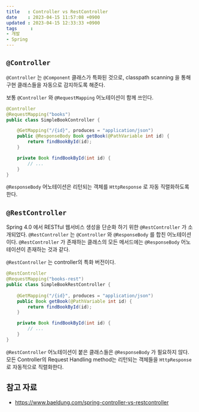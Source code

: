 ```yaml
---
title   : Controller vs RestController
date    : 2023-04-15 11:57:08 +0900
updated : 2023-04-15 12:33:33 +0900
tags     : 
- 개발
- Spring
---
```


## `@Controller`

`@Controller` 는 `@Component` 클래스가 특화된 것으로, classpath scanning 을 통해 구현 클래스들을 자동으로 감지하도록 해준다.

보통 `@Controller` 와 `@RequestMapping` 어노테이션이 함께 쓰인다.

```java
@Controller
@RequestMapping("books")
public class SimpleBookController {

    @GetMapping("/{id}", produces = "application/json")
    public @ResponseBody Book getBook(@PathVariable int id) {
        return findBookById(id);
    }

    private Book findBookById(int id) {
        // ...
    }
}
```

`@ResponseBody` 어노테이션은 리턴되는 객체를 `HttpResponse` 로 자동 직렬화하도록 한다.

## `@RestController`

Spring 4.0 에서 RESTful 웹서비스 생성을 단순화 하기 위한 `@RestController` 가 소개되었다.
`@RestController` 는 `@Controller` 와 `@ResponseBody` 를 합친 어노테이션이다. 
`@RestController` 가 존재하는 클래스의 모든 메서드에는 `@ResponseBody` 어노테이션이 존재하는 것과 같다. 

`@RestController` 는 controller의 특화 버전이다.

```java
@RestController
@RequestMapping("books-rest")
public class SimpleBookRestController {
    
    @GetMapping("/{id}", produces = "application/json")
    public Book getBook(@PathVariable int id) {
        return findBookById(id);
    }

    private Book findBookById(int id) {
        // ...
    }
}
```

`@RestController` 어노테이션이 붙은 클래스들은 `@ResponseBody` 가 필요하지 않다.
모든 Controller의 Request Handling method는 리턴되는 객체들을 `HttpResponse` 로 자동적으로 직렬화한다.

## 참고 자료

- https://www.baeldung.com/spring-controller-vs-restcontroller
